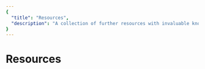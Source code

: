 ```yaml
---
{
  "title": "Resources",
  "description": "A collection of further resources with invaluable knowledge about Economics. Towards Liberty is an archive of knowledge about Bitcoin, Economics and Natural Law."
}
---
```


# Resources 
